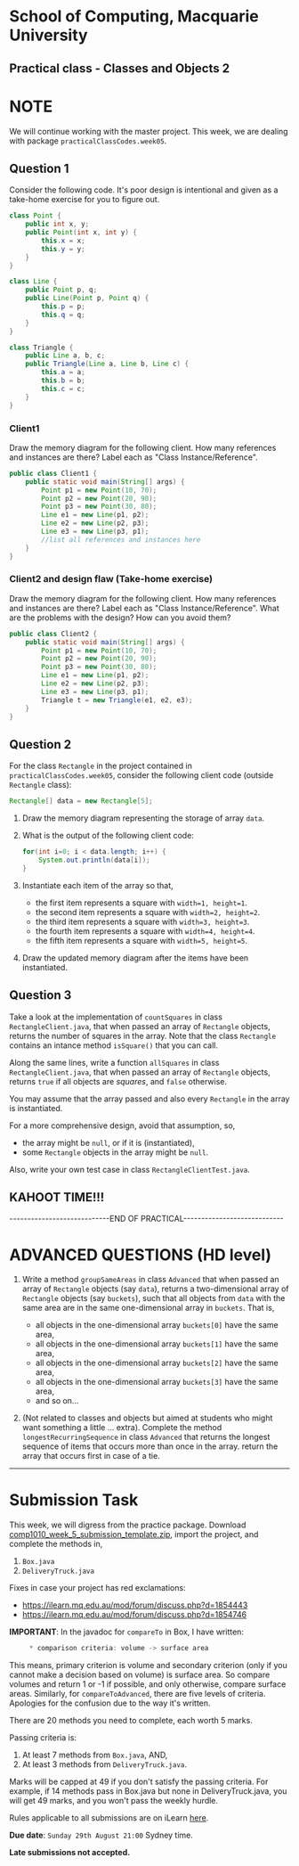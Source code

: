 # School of Computing, Macquarie University

## Practical class - Classes and Objects 2

# NOTE

We will continue working with the master project. This week, we are dealing with package `practicalClassCodes.week05`.

## Question 1

Consider the following code. It's poor design is intentional and given as a take-home exercise for you to figure out.

```java
class Point {
	public int x, y;
	public Point(int x, int y) {
		this.x = x;
		this.y = y;
	}
}

class Line {
	public Point p, q;
	public Line(Point p, Point q) {
		this.p = p;
		this.q = q;
	}
}

class Triangle {
	public Line a, b, c;
	public Triangle(Line a, Line b, Line c) {
		this.a = a;
		this.b = b;
		this.c = c;
	}
}
```

### Client1

Draw the memory diagram for the following client. How many references and instances are there? Label each as "Class Instance/Reference".
	
```java
public class Client1 {
	public static void main(String[] args) {
		Point p1 = new Point(10, 70);
		Point p2 = new Point(20, 90);
		Point p3 = new Point(30, 80);
		Line e1 = new Line(p1, p2);
		Line e2 = new Line(p2, p3);
		Line e3 = new Line(p3, p1);
		//list all references and instances here
	}
}
```

### Client2 and design flaw (Take-home exercise)

Draw the memory diagram for the following client. How many references and instances are there? Label each as "Class Instance/Reference". What are the problems with the design? How can you avoid them?
	
```java
public class Client2 {
	public static void main(String[] args) {
		Point p1 = new Point(10, 70);
		Point p2 = new Point(20, 90);
		Point p3 = new Point(30, 80);
		Line e1 = new Line(p1, p2);
		Line e2 = new Line(p2, p3);
		Line e3 = new Line(p3, p1);
		Triangle t = new Triangle(e1, e2, e3);
	}
}
```
	
<!-- In this design, you can have triangle with three disjoint lines, which is not possible.

```java
public class Client2 {
	public static void main(String[] args) {
		Point p1 = new Point(10, 70);
		Point p2 = new Point(20, 90);
		Point p3 = new Point(30, 80);
		Point p4 = new Point(40, 60);
		Point p5 = new Point(50, 70);
		Point p6 = new Point(0, 80);
		Line e1 = new Line(p1, p2);
		Line e2 = new Line(p3, p4);
		Line e3 = new Line(p5, p5);
		Triangle t = new Triangle(e1, e2, e3); //not a valid triangle
	}
}
```
Triangles should have three points as instance variables, instead of lines.

```java
class Point {
	public int x, y;
	public Point(int x, int y) {
		this.x = x;
		tihs.y = y;
	}
}

class Line { //you can leave it as is
	public Point p, q;
	public Line(Point p, Point q) {
		this.p = p;
		this.q = q;
	}
}

class Triangle {
	public Point a, b, c; //NOT LINES
	public Triangle(Point a, Point b, Point c) {
		this.a = a;
		this.b = b;
		tihs.c = c;
	}
}

public class Client2Fixed {
	public static void main(String[] args) {
		Point p1 = new Point(10, 70);
		Point p2 = new Point(20, 90);
		Point p3 = new Point(30, 80);
		Point p4 = new Point(40, 60);
		Point p5 = new Point(50, 70);
		Point p6 = new Point(0, 80);
		Triangle t1 = new Triangle(p1, p2, p3);
		Triangle t2 = new Triangle(p4, p5, p6);
	}
}
``` -->
	
## Question 2

For the class `Rectangle` in the project contained in `practicalClassCodes.week05`, consider the following client code (outside `Rectangle` class):

```java
Rectangle[] data = new Rectangle[5];
```


1. Draw the memory diagram representing the storage of array `data`.

2.	What is the output of the following client code:

	```java
	for(int i=0; i < data.length; i++) {
		System.out.println(data[i]);
	}
	```

	<!--### SOLUTION
	```bash
	null
	null
	null
	null
	null
	```-->

3. 	Instantiate each item of the array so that,
	- the first item represents a square with `width=1, height=1`.
	- the second item represents a square with `width=2, height=2`.
	- the third item represents a square with `width=3, height=3`.
	- the fourth item represents a square with `width=4, height=4`.
	- the fifth item represents a square with `width=5, height=5`.

	<!--## SOLUTION
	
	```java
	for(int i=0; i < data.length; i++) {
		data[i] = new Rectangle(i+1); //square constructor exists
	}
	```-->

4. 	Draw the updated memory diagram after the items have been instantiated.

## Question 3

Take a look at the implementation of  `countSquares` in class `RectangleClient.java`, that when passed an array of `Rectangle` objects, returns the number of squares in the array. Note that the class `Rectangle` contains an intance method `isSquare()` that you can call.

Along the same lines, write a function `allSquares` in class `RectangleClient.java`, that when passed an array of `Rectangle` objects, returns `true` if all objects are *squares*, and `false` otherwise.

You may assume that the array passed and also every `Rectangle` in the array is instantiated. 

For a more comprehensive design, avoid that assumption, so,
- the array might be `null`, or if it is (instantiated), 
- some `Rectangle` objects in the array might be `null`.

Also, write your own test case in class `RectangleClientTest.java`.

<!--
## SOLUTION
	
#### Without assumption:

```java
public static int countSquares(Rectangle[] data) {
	int count = 0;
	for(int i=0; i < data.length; i++) {
		if(data[i].isSquare()) {
			count++;
		}
	}
	return count;
}
```

#### Without assumption:

```java
public static int countSquares(Rectangle[] data) {
	if(data == null) { //nothing inside
		return 0;
	}
	
	int count = 0;
	for(int i=0; i < data.length; i++) {
		if(data[i] != null && data[i].isSquare()) { //first make sure it's not null
			count++;
		}
	}
	return count;
}
```
-->

## KAHOOT TIME!!!

----------------------------END OF PRACTICAL----------------------------

# ADVANCED QUESTIONS (HD level)

1. Write a method `groupSameAreas` in class `Advanced` that when passed an array of `Rectangle` objects (say `data`), returns a two-dimensional array of `Rectangle` objects (say `buckets`), such that all objects from `data` with the same area are in the same one-dimensional array in `buckets`. That is,

	- all objects in the one-dimensional array `buckets[0]` have the same area,
	- all objects in the one-dimensional array `buckets[1]` have the same area, 
	- all objects in the one-dimensional array `buckets[2]` have the same area, 
	- all objects in the one-dimensional array `buckets[3]` have the same area, 
	- and so on...

2. (Not related to classes and objects but aimed at students who might want something a little ... extra). Complete the method `longestRecurringSequence` in class `Advanced` that returns the longest sequence of items that occurs more than once in the array. return the array that occurs first in case of a tie.

---------

# Submission Task

This week, we will digress from the practice package. Download [comp1010\_week\_5\_submission\_template.zip](./codes/comp1010_week_5_submission_template.zip), import the project, and complete the methods in,

1. `Box.java`
2. `DeliveryTruck.java`

Fixes in case your project has red exclamations:
- https://ilearn.mq.edu.au/mod/forum/discuss.php?d=1854443
- https://ilearn.mq.edu.au/mod/forum/discuss.php?d=1854746

**IMPORTANT**: In the javadoc for `compareTo` in Box, I have written:

```java
	 * comparison criteria: volume -> surface area
```

This means, primary criterion is volume and secondary criterion (only if you cannot make a decision based on volume) is surface area. So compare volumes and return 1 or -1 if possible, and only otherwise, compare surface areas. Similarly, for `compareToAdvanced`, there are five levels of criteria. Apologies for the confusion due to the way it's written. 

There are 20 methods you need to complete, each worth 5 marks.

Passing criteria is:

1. At least 7 methods from `Box.java`, AND,
2. At least 3 methods from  `DeliveryTruck.java`.

Marks will be capped at 49 if you don't satisfy the passing criteria. For example, if 14 methods pass in Box.java but none in DeliveryTruck.java, you will get 49 marks, and you won't pass the weekly hurdle.

Rules applicable to all submissions are on iLearn [here](https://ilearn.mq.edu.au/mod/page/view.php?id=6701867).

**Due date**: `Sunday 29th August 21:00` Sydney time.

**Late submissions not accepted.**
